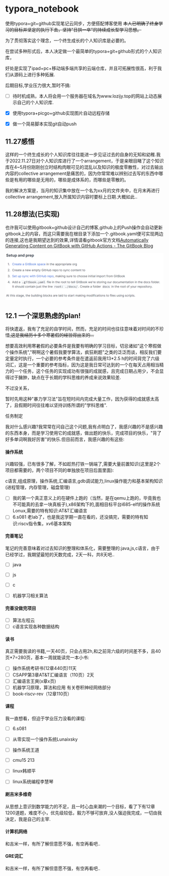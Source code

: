 # typora_notebook
使用typora+git+github实现笔记云同步，方便搭配博客使用
~~本人已明确了终身学习的目标并坚定的执行下去，坚持"日拱一卒"的持续成长型学习思想。~~

为了贯彻落实这个理念，一个终生成长的个人知识库是必要的。

在尝试多种形式后，本人决定做一个最简单的typora+git+github形式的个人知识库，

好处是实现了ipad+pc+移动端多端共享的云端仓库，并且可拓展性很高，利于我们从源码上进行多种拓展.

后期目标,学业压力很大,暂时不搞:

- [ ] 待时机成熟，本人将会用一个服务器在域名为www.lozijy.top的网站上动态展示自己的个人知识库.
- [x] 使用typora+picgo+github实现图片自动远程存储
- [x] 做一个简易脚本实现git自动push



## 11.27感悟

这样的一个终生成长的个人知识库往往能进一步见证过去的自身的无知和幼稚.我于2022.11.27日对个人知识库进行了一个arrangement，于是亲眼目睹了这个知识库在4~5月份刚刚创立时结构肉眼可见的混乱以及知识的极度零散性，对过去输出内容的collective arrangement是痛苦的，因为你常常难以辨别过去写的东西中哪些是有用的哪些是无用的，哪些是成体系的，而哪些是零散的。



我的解决方案是，当月的知识集中放在一个名为xx月的文件夹中，在月末再进行collective arrangement,放入所属知识内容时要标上日期.大概如此..





## 11.28想法(已实现)

也许我可以使用gitbook+github设计自己的博客,github上的Push操作会自动更新gitbook上的内容，而这只需要我在根目录下添加一个.gitbook.yaml便可实现两边的连接,这也是我期望达到的效果,详情请看gitbook官方文档[Automatically Generating Content on GitBook with GitHub Actions - The GitBook Blog](https://blog.gitbook.com/learn/tips-and-tricks/automatically-generating-content-on-gitbook-with-github-actions)

![image-20221128172607700](https://raw.githubusercontent.com/lozijy/image/main/image-20221128172607700.png)



## 12.1 一个深思熟虑的plan!

将快遣返，我有了充足的自学时间，然而，充足的时间也往往意味着对时间的不珍惜~~,这是我经历十多个寒暑假的经验得出来的...~~

想要高效利用寒暑假的必要条件是我要有明确的学习目标，切忌诸如"这个寒假做个操作系统","啊啊这个暑假我要学算法，疯狂刷题"之类的泛泛而谈，相反我们要定量定时执行，一个必要的参考条件是在遣返前我用13*2.5 h的时间背完了六级词汇，这是一个重要的参考指标，因为这是我日常可达到的一个在每天占用相当精力的一个任务，这个任务的实现成功有很强的成就感，且完成日期占用少，不会显得过于臃肿，缺点在于长期的学科思维的养成来说效果较差.

不过没关系，

暂时先用这种"暴力学习法"旨在短时间内完成大量工作，因为获得的成就感太高了，且假期时间往往难以坚持训练所谓的"学科思维".



任务制定

我对什么感兴趣?我常常在问自己这个问题,我有点明白了，我感兴趣的不是感兴趣的东西本身，而是学习使用它的成就感，做出题的快乐，完成项目的快乐，"背了好多单词啊我好厉害"的快乐.但目前而言，我感兴趣的有这些:

#### 操作系统

兴趣较强，已有很多了解，不如趁热打铁一锅端了,需要大量前置知识(这里是2个项目都需要的，两个项目不同的单独放在项目后面里面):

c语言,组成原理，操作系统,汇编语言,gdb调试能力,linux操作能力和基本架构知识(进程管理，内存管理，磁盘管理)

- [ ] 我的第一个真正意义上的在硬件上跑的（当然，是在qemu上跑的，毕竟我也不可能真的去拿一块真板子),x86架构下的,面相目标平台i685-elf的操作系统Lonux,需要的特有知识:AT&T汇编语言
- [ ] 6.s081 老lab了，也是我这学期一直在看的，还没搞完，需要的特有知识:riscv指令集，xv6基本架构

#### 完善笔记

笔记的完善意味着对过去知识的整理和体系化，需要整理的:java,js,c语言，由于已经学过，我期望最短的天数完成，2天一科，共8天吧..

- [ ] java

- [ ] js

- [ ] c

- [ ] 机器学习相关算法

  

#### 完善没做完项目

- [ ] 算法左程云
- [ ] c语言实现各种数据结构

#### 读书

真正需要我读的书籍,一天40页，只会占用2h,和之前背六级的时间差不多，且40页*7=280页，基本一周就能读完一本小书:

- [ ] 操作系统考研书(12章440页)11天
- [ ] CSAPP第3章AT&T汇编语言（110页）2天
- [ ] 汇编语言王爽(x章x页)
- [ ] 机器学习原理，算法和应用 有关卷积神经网络部分
- [ ] book-riscv-rev（12章110页）

#### 课程

我一直想看，但迫于学业压力没看的课程:

- [ ] 6.s081
- [ ] 从零实现一个操作系统Lunaixsky

- [ ] 操作系统王道
- [ ] cmu15 213
- [ ] linux韩顺平
- [ ] linux系统编程李慧琴

#### 刷吉米多维奇

从思想上意识到数学能力的不足，且一时心血来潮的一个目标，看了下有12章1200道题，难度不小，优先级较低，毅力不够可放弃,没人强迫我完成，一切由我决定，我是自己的主宰.

#### 计算机网络

和吉米一样，有所了解但意愿不强，有空再看吧..

#### GRE词汇

和吉米一样，有所了解但意愿不强，有空再看吧..

